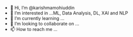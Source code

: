 - 👋 Hi, I’m @karishmamohiuddin
- 👀 I’m interested in ...ML, Data Analysis, DL, XAI and NLP
- 🌱 I’m currently learning ...
- 💞️ I’m looking to collaborate on ...
- 📫 How to reach me ...

<!---
karishmamohiuddin/karishmamohiuddin is a ✨ special ✨ repository because its `README.md` (this file) appears on your GitHub profile.
You can click the Preview link to take a look at your changes.
--->

